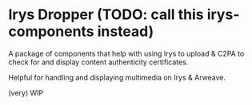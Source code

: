 # Irys Dropper (TODO: call this irys-components instead)

A package of components that help with using Irys to upload & C2PA to check for and display content authenticity certificates.

Helpful for handling and displaying multimedia on Irys & Arweave.

(very) WIP
